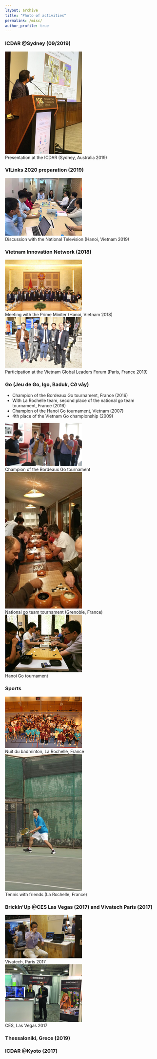 ```yaml
---
layout: archive
title: "Photo of activities"
permalink: /misc/
author_profile: true
---
```



### ICDAR @Sydney (09/2019)

<a href='https://www.vietnaminnovationlinks.org'><img src='/images/icdar2019_01.jpg' width="50%"></a>
<br/>
Presentation at the ICDAR (Sydney, Australia 2019)

### VILinks 2020 preparation (2019)

<a href='https://www.vietnaminnovationlinks.org'><img src='/images/vilink_02.jpg' width="50%"></a>
<br/>
Discussion with the National Television (Hanoi, Vietnam 2019)

### Vietnam Innovation Network (2018)

<img src='/images/vin_01.jpg' width="50%"><br/>
Meeting with the Prime Miniter (Hanoi, Vietnam 2018)
<br/>
<img src='/images/vglf_01.jpg' width="50%">
<br/>
Participation at the Vietnam Global Leaders Forum (Paris, France 2019)

### Go (Jeu de Go, Igo, Baduk, Cờ vây)

+ Champion of the Bordeaux Go tournament, France (2016)
+ With La Rochelle team, second place of the national go team tournament, France (2016)
+ Champion of the Hanoi Go tournament, Vietnam (2007)
+ 4th place of the Vietnam Go championship (2009)

<img src='/images/go_bordeaux_champion.jpg' width="50%">
<br/>
Champion of the Bordeaux Go tournament
<br/>
<img src='/images/team_go_second.jpg' width="50%">
<br/>
National go team tournament (Grenoble, France)
<br/>
<img src='/images/go_hanoi_2015.jpg' width="50%">
<br/>
Hanoi Go tournament 

### Sports

<img src='/images/badminton_01.jpg' width="50%">
<br/>
Nuit du badminton, La Rochelle, France
<br/>
<img src='/images/tennis_01.jpg' width="50%">
<br/>
Tennis with friends (La Rochelle, France)

### BrickIn'Up @CES Las Vegas (2017) and Vivatech Paris (2017)

<img src='/images/viva_bup_02.jpg' width="50%">
<br/>
Vivatech, Paris 2017
<br/>
<img src='/images/ces_bup.jpg' width="50%">
<br/>
CES, Las Vegas 2017

### Thessaloniki, Grece (2019)

### ICDAR @Kyoto (2017)